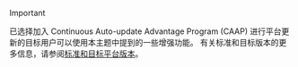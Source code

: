 > [!IMPORTANT]
> 已选择加入 Continuous Auto-update Advantage Program (CAAP) 进行平台更新的目标用户可以使用本主题中提到的一些增强功能。 有关标准和目标版本的更多信息，请参阅[标准和目标平台版本](../get-started/public-preview-releases.md)。

